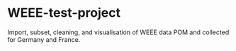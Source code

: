 # WEEE-test-project
Import, subset, cleaning, and visualisation of WEEE data POM and collected for Germany and France.
